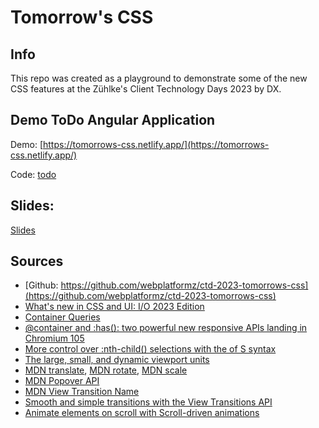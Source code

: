 # Tomorrow's CSS

## Info

This repo was created as a playground to demonstrate some of the new CSS features at the
Zühlke's Client Technology Days 2023 by DX.

## Demo ToDo Angular Application

Demo: [https://tomorrows-css.netlify.app/](https://tomorrows-css.netlify.app/)

Code: [todo](./todo)

## Slides:

[Slides](./Tomorrows-CSS.pptx)

## Sources

- [Github: https://github.com/webplatformz/ctd-2023-tomorrows-css](https://github.com/webplatformz/ctd-2023-tomorrows-css)
- [What's new in CSS and UI: I/O 2023 Edition](https://developer.chrome.com/blog/whats-new-css-ui-2023/)
- [Container Queries](https://developer.mozilla.org/en-US/docs/Web/CSS/@container)
- [@container and :has(): two powerful new responsive APIs landing in Chromium 105](https://developer.chrome.com/blog/has-with-cq-m105/)
- [More control over :nth-child() selections with the of S syntax](https://developer.chrome.com/articles/css-nth-child-of-s/)
- [The large, small, and dynamic viewport units](https://web.dev/viewport-units/)
- [MDN translate](https://developer.mozilla.org/en-US/docs/Web/CSS/translate), [MDN rotate](https://developer.mozilla.org/en-US/docs/Web/CSS/rotate), [MDN scale](https://developer.mozilla.org/en-US/docs/Web/CSS/scale)
- [MDN Popover API](https://developer.mozilla.org/en-US/docs/Web/HTML/Global_attributes/popover)
- [MDN View Transition Name](https://developer.mozilla.org/en-US/docs/Web/CSS/view-transition-name)
- [Smooth and simple transitions with the View Transitions API](https://developer.chrome.com/docs/web-platform/view-transitions/)
- [Animate elements on scroll with Scroll-driven animations](https://developer.chrome.com/articles/scroll-driven-animations/)
